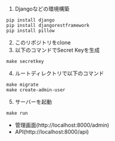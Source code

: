 1. Djangoなどの環境構築
```
pip install django
pip install djangorestframework
pip install pillow
```
2. このリポジトリをclone
3. 以下のコマンドでSecret Keyを生成
```
make secretkey
```
4. ルートディレクトリで以下のコマンド
```
make migrate
make create-admin-user
```
5. サーバーを起動
```
make run
```
- 管理画面(http://localhost:8000/admin)
- API(http://localhost:8000/api)
